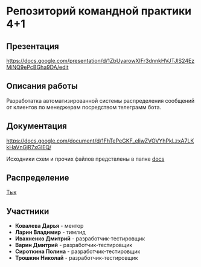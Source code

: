 # Репозиторий командной практики 4+1

## Презентация
https://docs.google.com/presentation/d/1ZbUyarowXIFr3dnnkHVJTJlS24EzMiNQ9ePcBGha9DA/edit

## Описания работы
Разработатка автоматизированной системы распределения сообщений от клиентов по менеджерам посредством телеграмм бота.

## Документация
https://docs.google.com/document/d/1FhTePeGKF_eliwZVOVYhPkLzxA7LKkHaVnGjR7xGlEQ/

Исходники схем и прочих файлов предствлены в папке [docs](./docs)
## Распределение  
[Тык](https://docs.google.com/spreadsheets/d/1m7NvXKFVwbzvFyYMQQWDVQqnsg1w64sfQ3BdbcYpw-Y/)
## Участники
* **Ковалева Дарья** - ментор
* **Ларин Владимир** - тимлид
* **Ивахненко Дмитрий** - разработчик-тестировщик
* **Варин Дмитрий**  - разработчик-тестировщик
* **Сироткина Полина** - разработчик-тестировщик
* **Трошкин Николай** - разработчик-тестировщик
